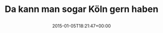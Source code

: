 ---
retweeted: false
source: <a href="http://mvilla.it/fenix" rel="nofollow">Fenix for Android</a>
entities:
  user_mentions: []
  urls: []
  symbols: []
  media:
  - expanded_url: https://twitter.com/bascht/status/552168094068928512/photo/1
    indices:
    - '34'
    - '56'
    url: http://t.co/vZbzo3MrCN
    media_url: http://pbs.twimg.com/media/B6mx9IZIMAAk6TV.jpg
    id_str: '552168093112610816'
    id: '552168093112610816'
    media_url_https: https://pbs.twimg.com/media/B6mx9IZIMAAk6TV.jpg
    sizes:
      medium:
        w: '1200'
        h: '395'
        resize: fit
      thumb:
        w: '150'
        h: '150'
        resize: crop
      large:
        w: '1706'
        h: '562'
        resize: fit
      small:
        w: '680'
        h: '224'
        resize: fit
    type: photo
    display_url: pic.twitter.com/vZbzo3MrCN
  hashtags: []
display_text_range:
- '0'
- '56'
favorite_count: '2'
id_str: '552168094068928512'
truncated: false
retweet_count: '0'
id: '552168094068928512'
possibly_sensitive: false
created_at: Mon Jan 05 18:21:47 +0000 2015
favorited: false
full_text: Da kann man sogar Köln gern haben
lang: de
extended_entities:
  media:
  - expanded_url: https://twitter.com/bascht/status/552168094068928512/photo/1
    indices:
    - '34'
    - '56'
    url: http://t.co/vZbzo3MrCN
    media_url: http://pbs.twimg.com/media/B6mx9IZIMAAk6TV.jpg
    id_str: '552168093112610816'
    id: '552168093112610816'
    media_url_https: https://pbs.twimg.com/media/B6mx9IZIMAAk6TV.jpg
    sizes:
      medium:
        w: '1200'
        h: '395'
        resize: fit
      thumb:
        w: '150'
        h: '150'
        resize: crop
      large:
        w: '1706'
        h: '562'
        resize: fit
      small:
        w: '680'
        h: '224'
        resize: fit
    type: photo
    display_url: pic.twitter.com/vZbzo3MrCN
tags:
- pesos/twitter
date: '2015-01-05T18:21:47+00:00'
src: https://twitter.com/bascht/status/552168094068928512
original_url: https://twitter.com/bascht/status/552168094068928512
type: twitter_tweet
media_url: https://img.bascht.com/twitter/pbs.twimg.com/media/B6mx9IZIMAAk6TV.jpg
text: Da kann man sogar Köln gern haben
title: 'Da kann man sogar Köln gern haben

  '

---